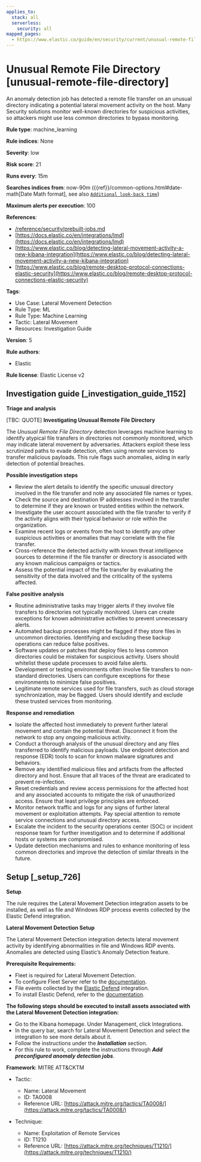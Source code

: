 ```yaml
---
applies_to:
  stack: all
  serverless:
    security: all
mapped_pages:
  - https://www.elastic.co/guide/en/security/current/unusual-remote-file-directory.html
---
```


# Unusual Remote File Directory [unusual-remote-file-directory]

An anomaly detection job has detected a remote file transfer on an unusual directory indicating a potential lateral movement activity on the host. Many Security solutions monitor well-known directories for suspicious activities, so attackers might use less common directories to bypass monitoring.

**Rule type**: machine_learning

**Rule indices**: None

**Severity**: low

**Risk score**: 21

**Runs every**: 15m

**Searches indices from**: now-90m ({{ref}}/common-options.html#date-math[Date Math format], see also [`Additional look-back time`](docs-content://solutions/security/detect-and-alert/create-detection-rule.md#rule-schedule))

**Maximum alerts per execution**: 100

**References**:

* [/reference/security/prebuilt-jobs.md](/reference/prebuilt-jobs.md)
* [https://docs.elastic.co/en/integrations/lmd](https://docs.elastic.co/en/integrations/lmd)
* [https://www.elastic.co/blog/detecting-lateral-movement-activity-a-new-kibana-integration](https://www.elastic.co/blog/detecting-lateral-movement-activity-a-new-kibana-integration)
* [https://www.elastic.co/blog/remote-desktop-protocol-connections-elastic-security](https://www.elastic.co/blog/remote-desktop-protocol-connections-elastic-security)

**Tags**:

* Use Case: Lateral Movement Detection
* Rule Type: ML
* Rule Type: Machine Learning
* Tactic: Lateral Movement
* Resources: Investigation Guide

**Version**: 5

**Rule authors**:

* Elastic

**Rule license**: Elastic License v2

## Investigation guide [_investigation_guide_1152]

**Triage and analysis**

[TBC: QUOTE]
**Investigating Unusual Remote File Directory**

The *Unusual Remote File Directory* detection leverages machine learning to identify atypical file transfers in directories not commonly monitored, which may indicate lateral movement by adversaries. Attackers exploit these less scrutinized paths to evade detection, often using remote services to transfer malicious payloads. This rule flags such anomalies, aiding in early detection of potential breaches.

**Possible investigation steps**

* Review the alert details to identify the specific unusual directory involved in the file transfer and note any associated file names or types.
* Check the source and destination IP addresses involved in the transfer to determine if they are known or trusted entities within the network.
* Investigate the user account associated with the file transfer to verify if the activity aligns with their typical behavior or role within the organization.
* Examine recent logs or events from the host to identify any other suspicious activities or anomalies that may correlate with the file transfer.
* Cross-reference the detected activity with known threat intelligence sources to determine if the file transfer or directory is associated with any known malicious campaigns or tactics.
* Assess the potential impact of the file transfer by evaluating the sensitivity of the data involved and the criticality of the systems affected.

**False positive analysis**

* Routine administrative tasks may trigger alerts if they involve file transfers to directories not typically monitored. Users can create exceptions for known administrative activities to prevent unnecessary alerts.
* Automated backup processes might be flagged if they store files in uncommon directories. Identifying and excluding these backup operations can reduce false positives.
* Software updates or patches that deploy files to less common directories could be mistaken for suspicious activity. Users should whitelist these update processes to avoid false alerts.
* Development or testing environments often involve file transfers to non-standard directories. Users can configure exceptions for these environments to minimize false positives.
* Legitimate remote services used for file transfers, such as cloud storage synchronization, may be flagged. Users should identify and exclude these trusted services from monitoring.

**Response and remediation**

* Isolate the affected host immediately to prevent further lateral movement and contain the potential threat. Disconnect it from the network to stop any ongoing malicious activity.
* Conduct a thorough analysis of the unusual directory and any files transferred to identify malicious payloads. Use endpoint detection and response (EDR) tools to scan for known malware signatures and behaviors.
* Remove any identified malicious files and artifacts from the affected directory and host. Ensure that all traces of the threat are eradicated to prevent re-infection.
* Reset credentials and review access permissions for the affected host and any associated accounts to mitigate the risk of unauthorized access. Ensure that least privilege principles are enforced.
* Monitor network traffic and logs for any signs of further lateral movement or exploitation attempts. Pay special attention to remote service connections and unusual directory access.
* Escalate the incident to the security operations center (SOC) or incident response team for further investigation and to determine if additional hosts or systems are compromised.
* Update detection mechanisms and rules to enhance monitoring of less common directories and improve the detection of similar threats in the future.


## Setup [_setup_726]

**Setup**

The rule requires the Lateral Movement Detection integration assets to be installed, as well as file and Windows RDP process events collected by the Elastic Defend integration.

**Lateral Movement Detection Setup**

The Lateral Movement Detection integration detects lateral movement activity by identifying abnormalities in file and Windows RDP events. Anomalies are detected using Elastic’s Anomaly Detection feature.

**Prerequisite Requirements:**

* Fleet is required for Lateral Movement Detection.
* To configure Fleet Server refer to the [documentation](docs-content://reference/ingestion-tools/fleet/fleet-server.md).
* File events collected by the [Elastic Defend](https://docs.elastic.co/en/integrations/endpoint) integration.
* To install Elastic Defend, refer to the [documentation](docs-content://solutions/security/configure-elastic-defend/install-elastic-defend.md).

**The following steps should be executed to install assets associated with the Lateral Movement Detection integration:**

* Go to the Kibana homepage. Under Management, click Integrations.
* In the query bar, search for Lateral Movement Detection and select the integration to see more details about it.
* Follow the instructions under the ***Installation*** section.
* For this rule to work, complete the instructions through ***Add preconfigured anomaly detection jobs***.

**Framework**: MITRE ATT&CKTM

* Tactic:

    * Name: Lateral Movement
    * ID: TA0008
    * Reference URL: [https://attack.mitre.org/tactics/TA0008/](https://attack.mitre.org/tactics/TA0008/)

* Technique:

    * Name: Exploitation of Remote Services
    * ID: T1210
    * Reference URL: [https://attack.mitre.org/techniques/T1210/](https://attack.mitre.org/techniques/T1210/)



